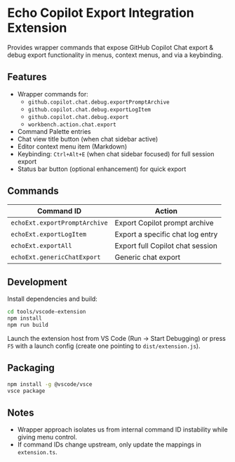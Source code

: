 # Echo Copilot Export Integration Extension

Provides wrapper commands that expose GitHub Copilot Chat export & debug export functionality in menus, context menus, and via a keybinding.

## Features
- Wrapper commands for:
  - `github.copilot.chat.debug.exportPromptArchive`
  - `github.copilot.chat.debug.exportLogItem`
  - `github.copilot.chat.debug.export`
  - `workbench.action.chat.export`
- Command Palette entries
- Chat view title button (when chat sidebar active)
- Editor context menu item (Markdown)
- Keybinding: `Ctrl+Alt+E` (when chat sidebar focused) for full session export
- Status bar button (optional enhancement) for quick export

## Commands
| Command ID | Action |
|------------|--------|
| `echoExt.exportPromptArchive` | Export Copilot prompt archive |
| `echoExt.exportLogItem` | Export a specific chat log entry |
| `echoExt.exportAll` | Export full Copilot chat session |
| `echoExt.genericChatExport` | Generic chat export |

## Development
Install dependencies and build:
```bash
cd tools/vscode-extension
npm install
npm run build
```

Launch the extension host from VS Code (Run -> Start Debugging) or press `F5` with a launch config (create one pointing to `dist/extension.js`).

## Packaging
```bash
npm install -g @vscode/vsce
vsce package
```

## Notes
- Wrapper approach isolates us from internal command ID instability while giving menu control.
- If command IDs change upstream, only update the mappings in `extension.ts`.

